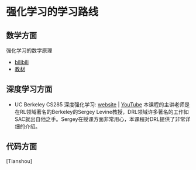 # 强化学习的学习路线

## 数学方面

强化学习的数学原理

* [bilibili](https://space.bilibili.com/2044042934)
* [教材](https://github.com/MathFoundationRL/Book-Mathematical-Foundation-of-Reinforcement-Learning)

## 深度学习方面

* UC Berkeley CS285 深度强化学习: [website](https://rail.eecs.berkeley.edu/deeprlcourse/) | [YouTube](https://www.youtube.com/playlist?list=PL_iWQOsE6TfVYGEGiAOMaOzzv41Jfm_Ps) 本课程的主讲老师是在RL领域著名的Berkeley的Sergey Levine教授，DRL领域许多著名的工作如SAC就出自他之手。Sergey在授课方面非常用心，本课程对DRL提供了非常详细的介绍。

## 代码方面

\[Tianshou]
